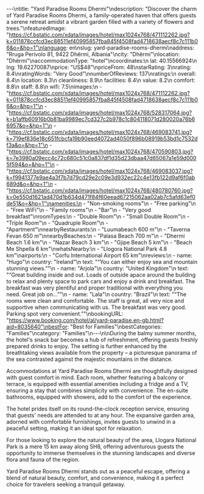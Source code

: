 ---\ntitle: "Yard Paradise Rooms Dhermi"\ndescription: "Discover the charm of Yard Paradise Rooms Dhermi, a family-operated haven that offers guests a serene retreat amidst a vibrant garden filled with a variety of flowers and trees."\nfeaturedImage: "https://cf.bstatic.com/xdata/images/hotel/max1024x768/471112262.jpg?k=011878ccfcd3ec88511ef40995857fba845f4508fad4718638aecf8c7c111b06&o=&hp=1"\nlanguage: en\nslug: yard-paradise-rooms-dhermi\naddress: "Rruga Perivolo 81, 9422 Dhërmi, Albania"\ncity: "Dhërmi"\nlocation: "Dhërmi"\naccommodationType: "hotel"\ncoordinates:\n  lat: 40.15566924\n  lng: 19.62270087\nprice: "US$48"\npriceFrom: 48\nstarRating: 3\nrating: 8.4\nratingWords: "Very Good"\nnumberOfReviews: 137\nratings:\n  overall: 8.4\n  location: 8.3\n  cleanliness: 8.9\n  facilities: 8.4\n  value: 8.2\n  comfort: 8.8\n  staff: 8.8\n  wifi: 7.5\nimages:\n  - "https://cf.bstatic.com/xdata/images/hotel/max1024x768/471112262.jpg?k=011878ccfcd3ec88511ef40995857fba845f4508fad4718638aecf8c7c111b06&o=&hp=1"\n  - "https://cf.bstatic.com/xdata/images/hotel/max1024x768/528317064.jpg?k=b1affb60916b0b81ba9989ec7cd327c2b978c1c804118071d280020a76b66957&o=&hp=1"\n  - "https://cf.bstatic.com/xdata/images/hotel/max1024x768/469083741.jpg?k=719ef836e18c651fcbcfa19b90eed4072ad4050f896b08919b53bd1c7532df3a&o=&hp=1"\n  - "https://cf.bstatic.com/xdata/images/hotel/max1024x768/470590803.jpg?k=7e3980a09ecc4c72c680c51c0a837df1d35d23dbaa47d65067a1e59d0005f594&o=&hp=1"\n  - "https://cf.bstatic.com/xdata/images/hotel/max1024x768/469083037.jpg?k=f9941377e9ae4a3f7b7d79cd29e2c09e3d932ec22c4e13fb122d9af6f0ab689d&o=&hp=1"\n  - "https://cf.bstatic.com/xdata/images/hotel/max1024x768/480780760.jpg?k=0e550d1621ad470d1b634d471f84f60eead67215062aa02ab7c5afd63ef0de51&o=&hp=1"\namenities:\n  - "Non-smoking rooms"\n  - "Free parking"\n  - "Free WiFi"\n  - "Family rooms"\n  - "Bar"\n  - "Very good breakfast"\nroomTypes:\n  - "Double Room"\n  - "Small Double Room"\n  - "Triple Room"\n  - "Quadruple Room"\n  - "Apartment"\nnearbyRestaurants:\n  - "Luumabeach 600 m"\n  - "Taverna Fevan 650 m"\nnearbyBeaches:\n  - "Palasa Beach 700 m"\n  - "Dhermi Beach 1.6 km"\n  - "Nazar Beach 3 km"\n  - "Gjipe Beach 5 km"\n  - "Beach Me Shpella 6 km"\nwhatsNearby:\n  - "Llogora National Park 4.8 km"\nairports:\n  - "Corfu International Airport 65 km"\nreviews:\n  - name: "Hugo"\n    country: "Ireland"\n    text: "“You can either enjoy sea and mountain stunning views.”"\n  - name: "Arjola"\n    country: "United Kingdom"\n    text: "“Great building inside and out. Loads of outside apace around the building to relax and plenty space to park cars and enjoy a drink and breakfast. The breakfast was very plentiful and proper traditional with everything you need. Great job on...”"\n  - name: "Lala"\n    country: "Brazil"\n    text: "“The rooms were clean and comfortable. The staff is great, all very nice and supportive when communicating with us. The breakfast was very good. Parking spot very convenient.”"\nbookingURL: "https://www.booking.com/hotel/al/yard-paradise.en-gb.html?aid=8035640"\nbestFor: "Best for Families"\nbestCategories: "Families"\ncategory: "Families"\n---\n\nDuring the balmy summer months, the hotel's snack bar becomes a hub of refreshment, offering guests freshly prepared drinks to enjoy. The setting is further enhanced by the breathtaking views available from the property – a picturesque panorama of the sea contrasted against the majestic mountains in the distance.

Accommodations at Yard Paradise Rooms Dhermi are thoughtfully designed with guest comfort in mind. Each room, whether featuring a balcony or terrace, is equipped with essential amenities including a fridge and a TV, ensuring a stay that combines simplicity with convenience. The en-suite bathrooms, equipped with showers, add to the comfort of the experience.

The hotel prides itself on its round-the-clock reception service, ensuring that guests' needs are attended to at any hour. The expansive garden area, adorned with comfortable furnishings, invites guests to unwind in a peaceful setting, making it an ideal spot for relaxation.

For those looking to explore the natural beauty of the area, Llogara National Park is a mere 15 km away along SH8, offering adventurous guests the opportunity to immerse themselves in the stunning landscapes and diverse flora and fauna of the region.

Yard Paradise Rooms Dhermi stands out as a peaceful escape, offering a blend of natural beauty, comfort, and convenience, making it a perfect choice for travelers seeking a tranquil getaway.